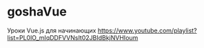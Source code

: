 # goshaVue
Уроки Vue.js для начинающих https://www.youtube.com/playlist?list=PL0lO_mIqDDFVVNsIt02JBIdBkjNVHIoum
